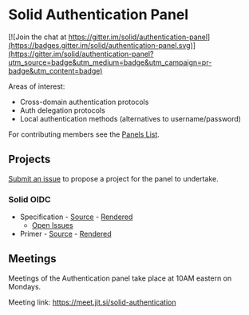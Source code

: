 # Solid Authentication Panel

[![Join the chat at https://gitter.im/solid/authentication-panel](https://badges.gitter.im/solid/authentication-panel.svg)](https://gitter.im/solid/authentication-panel?utm_source=badge&utm_medium=badge&utm_campaign=pr-badge&utm_content=badge)

Areas of interest:

* Cross-domain authentication protocols
* Auth delegation protocols
* Local authentication methods (alternatives to username/password)

For contributing members see the
[Panels List](https://github.com/solid/process/blob/master/panels.md#authentication-panel).

## Projects

[Submit an issue](https://github.com/solid/authentication-panel/issues/new)
to propose a project for the panel to undertake.

### Solid OIDC

* Specification - [Source](https://github.com/solid/authentication-panel/tree/master/proposals/solid-oidc/index.bs) - [Rendered](https://solid.github.io/authentication-panel/solid-oidc/)
  * [Open Issues](https://github.com/solid/authentication-panel/issues?q=is%3Aissue+is%3Aopen+label%3ASolid-OIDC)
* Primer - [Source](https://github.com/solid/authentication-panel/tree/master/proposals/solid-oidc-primer/index.bs) - [Rendered](https://solid.github.io/authentication-panel/solid-oidc-primer/)

## Meetings

Meetings of the Authentication panel take place at 10AM eastern on Mondays. 

Meeting link: https://meet.jit.si/solid-authentication
